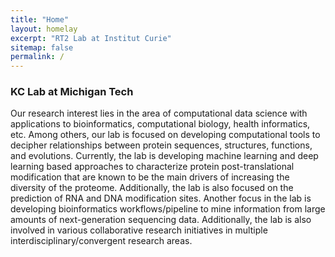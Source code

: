 ```yaml
---
title: "Home"
layout: homelay
excerpt: "RT2 Lab at Institut Curie"
sitemap: false
permalink: /
---
```


###  KC Lab at Michigan Tech

 Our research interest lies in the area of computational data science with applications to bioinformatics, computational biology, health informatics, etc. Among others, our lab is focused on developing computational tools to decipher relationships between protein sequences, structures, functions, and evolutions. Currently, the lab is developing machine learning and deep learning based approaches to characterize protein post-translational modification that are known to be the main drivers of increasing the diversity of the proteome. Additionally, the lab is also focused on the prediction of RNA and DNA modification sites. Another focus in the lab is developing bioinformatics workflows/pipeline to mine information from large amounts of next-generation sequencing data. Additionally, the lab is also involved in various collaborative research initiatives in multiple interdisciplinary/convergent research areas. 


